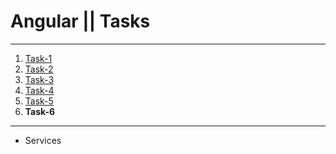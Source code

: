 # Angular || Tasks
------------
1. [Task-1](https://github.com/oleg9952/assignments/tree/task_1)
2. [Task-2](https://github.com/oleg9952/assignments/tree/task_2)
3. [Task-3](https://github.com/oleg9952/assignments/tree/task_3)
4. [Task-4](https://github.com/oleg9952/assignments/tree/task_4)
5. [Task-5](https://github.com/oleg9952/assignments/tree/task_5)
6. **Task-6**
------------
- Services
